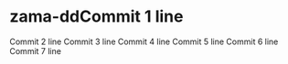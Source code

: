 # zama-ddCommit 1 line
Commit 2 line
Commit 3 line
Commit 4 line
Commit 5 line
Commit 6 line
Commit 7 line

